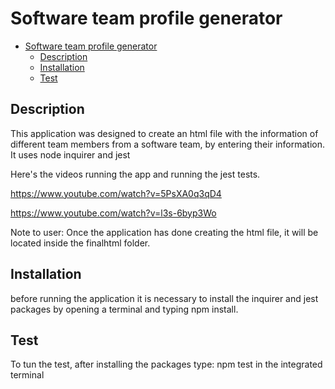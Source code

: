 # Software team profile generator

- [Software team profile generator](#software-team-profile-generator)
  - [Description](#description)
  - [Installation](#installation)
  - [Test](#test)




## Description
This application was designed to create an html file with the information of different team members from a software team, by entering their information. It uses node inquirer and jest

Here's the videos running the app and running the jest tests.



https://www.youtube.com/watch?v=5PsXA0q3qD4


https://www.youtube.com/watch?v=l3s-6byp3Wo

Note to user: Once the application has done creating the html file, it will be located inside the finalhtml folder.


## Installation

before running the application it is necessary to install the inquirer and jest packages by opening a terminal and typing npm install.


## Test 

To tun the test, after installing the packages type: npm test in the integrated terminal






  
   
